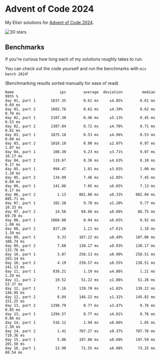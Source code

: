 # Advent of Code 2024

My Elixir solutions for [Advent of Code 2024](https://adventofcode.com/2024).

<!-- stars 2024 start --><img src="https://img.shields.io/static/v1?label=2024&message=30%20stars&style=for-the-badge&color=yellow" alt="30 stars" /><!-- stars 2024 end -->

## Benchmarks

If you're curious how long each of my solutions roughly takes to run.

You can check out the code yourself and run the benchmarks with `mix bench 2024`!

(Benchmarking results sorted manually for ease of read)

```
Name                     ips        average  deviation         median         99th %
day 01, part 1       1637.35        0.61 ms     ±4.85%        0.61 ms        0.69 ms
day 01, part 2       1602.76        0.62 ms     ±4.39%        0.62 ms        0.70 ms
day 02, part 1       2187.30        0.46 ms     ±5.13%        0.45 ms        0.53 ms
day 02, part 2       1387.04        0.72 ms     ±4.76%        0.71 ms        0.81 ms
day 03, part 1       1875.18        0.53 ms     ±4.96%        0.53 ms        0.60 ms
day 03, part 2       1018.10        0.98 ms     ±2.97%        0.97 ms        1.07 ms
day 04, part 1        108.30        9.23 ms     ±3.71%        9.07 ms       10.17 ms
day 04, part 2        119.67        8.36 ms     ±4.63%        8.10 ms        9.17 ms
day 05, part 1        994.47        1.01 ms     ±3.03%        1.00 ms        1.10 ms
day 05, part 2        134.09        7.46 ms     ±2.85%        7.45 ms        8.04 ms
day 06, part 1        141.86        7.05 ms     ±6.65%        7.13 ms        8.17 ms
day 06, part 2          1.13      881.80 ms     ±0.33%      882.04 ms      885.71 ms
day 07, part 1        102.28        9.78 ms     ±2.20%        9.77 ms       10.33 ms
day 07, part 2         14.56       68.66 ms     ±0.66%       68.75 ms       69.78 ms
day 08, part 1       1060.88        0.94 ms     ±6.65%        0.92 ms        1.08 ms
day 08, part 2        827.26        1.21 ms     ±7.61%        1.18 ms        1.39 ms
day 09, part 1          9.33      107.22 ms     ±0.49%      107.06 ms      108.74 ms
day 09, part 2          7.68      130.17 ms     ±0.93%      130.17 ms      132.76 ms
day 10, part 1          3.87      258.13 ms     ±0.90%      258.51 ms      263.14 ms
day 10, part 2          4.19      238.57 ms     ±0.55%      238.51 ms      241.13 ms
day 11, part 1        838.21        1.19 ms     ±4.86%        1.21 ms        1.29 ms
day 11, part 2         19.52       51.22 ms     ±1.86%       51.26 ms       53.37 ms
day 12, part 1          7.16      139.70 ms     ±1.82%      139.22 ms      144.95 ms
day 12, part 2          6.84      146.22 ms     ±1.32%      145.82 ms      151.25 ms
day 13, part 2       1298.79        0.77 ms     ±3.47%        0.76 ms        0.85 ms
day 13, part 1       1294.57        0.77 ms     ±4.01%        0.76 ms        0.86 ms
day 14, part 1        516.12        1.94 ms     ±8.66%        1.85 ms        2.30 ms
day 14, part 2          1.41      707.27 ms     ±0.37%      707.76 ms      710.36 ms
day 15, part 1          5.06      197.80 ms     ±0.60%      197.59 ms      201.50 ms
day 16, part 1         13.98       71.55 ms     ±6.08%       73.25 ms       80.54 ms
```
